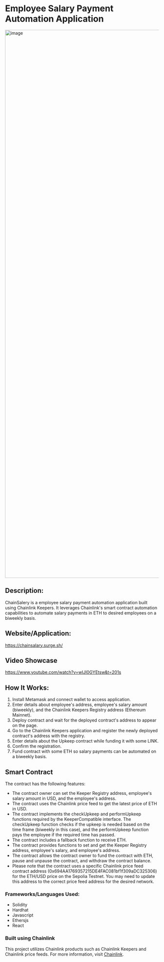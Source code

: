# Employee Salary Payment Automation Application
<img width="1794" alt="image" src="https://github.com/ThomasHeim11/Web3-Project-/assets/106417552/528e1375-8674-43af-8eee-aff08dcd1fbd">


## Description:
ChainSalery is a employee salary payment automation application built using Chainlink Keepers. It leverages Chainlink's smart contract automation capabilities to automate salary payments in ETH to desired employees on a biweekly basis.

## Website/Application: 
https://chainsalary.surge.sh/

## Video Showcase
https://www.youtube.com/watch?v=wIJI0GYEtsw&t=201s

## How It Works:
1. Install Metamask and connect wallet to access application.
2. Enter details about employee's address, employee's salary amount (biweekly), and the Chainlink Keepers Registry address (Ethereum Mainnet).
3. Deploy contract and wait for the deployed contract's address to appear on the page.
4. Go to the Chainlink Keepers application and register the newly deployed contract's address with the registry.
5. Enter details about the Upkeep contract while funding it with some LINK.
6. Confirm the registration.
7. Fund contract with some ETH so salary payments can be automated on a biweekly basis.

## Smart Contract
The contract has the following features:

- The contract owner can set the Keeper Registry address, employee's salary amount in USD, and the employee's address.
- The contract uses the Chainlink price feed to get the latest price of ETH in USD.
- The contract implements the checkUpkeep and performUpkeep functions required by the KeeperCompatible interface. The checkUpkeep function checks if the upkeep is needed based on the time frame (biweekly in this case), and the performUpkeep function pays the employee if the required time has passed.
- The contract includes a fallback function to receive ETH.
- The contract provides functions to set and get the Keeper Registry address, employee's salary, and employee's address.
- The contract allows the contract owner to fund the contract with ETH, pause and unpause the contract, and withdraw the contract balance.
- Please note that the contract uses a specific Chainlink price feed contract address (0x694AA1769357215DE4FAC081bf1f309aDC325306) for the ETH/USD price on the Sepolia Testnet. You may need to update this address to the correct price feed address for the desired network.

### Frameworks/Languages Used:
* Solidity
* Hardhat
* Javascript
* Ethersjs
* React

### Built using Chainlink
This project utilizes Chainlink products such as Chainlink Keepers and Chainlink price feeds. For more information, visit [Chainlink](https://chain.link/).
